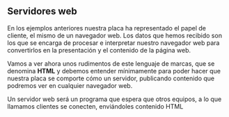 ## Servidores web

En los ejemplos anteriores nuestra placa ha representado el papel de cliente, el mismo de un navegador web. Los datos que hemos recibido son los que se encarga de procesar e interpretar nuestro navegador web para convertirlos en la presentación y el contenido de la página web.

Vamos a ver ahora unos rudimentos de este lenguaje de marcas, que se denomina **HTML** y debemos entender mínimamente para poder hacer que nuestra placa se comporte cómo un servidor, publicando contenido que podremos ver en cualquier navegador web.

Un servidor web será un programa que espera que otros equipos, a lo que llamamos clientes se conecten, enviándoles contenido HTML
